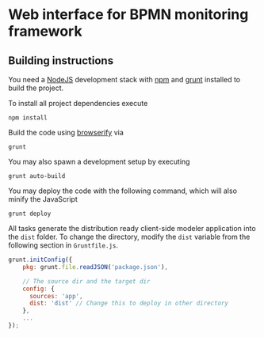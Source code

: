 # Web interface for BPMN monitoring framework

## Building instructions

You need a [NodeJS](http://nodejs.org) development stack with [npm](https://npmjs.org) and [grunt](http://gruntjs.com) installed to build the project.

To install all project dependencies execute

```
npm install
```

Build the code using [browserify](http://browserify.org) via

```
grunt
```

You may also spawn a development setup by executing

```
grunt auto-build
```

You may deploy the code with the following command, which will also minify the JavaScript

```
grunt deploy
```

All tasks generate the distribution ready client-side modeler application into the `dist` folder. To change the directory, modify the `dist` variable from the following section in `Gruntfile.js`. 

```javascript
grunt.initConfig({
    pkg: grunt.file.readJSON('package.json'),

    // The source dir and the target dir
    config: {
      sources: 'app',
      dist: 'dist' // Change this to deploy in other directory
    },
    ...
});
```